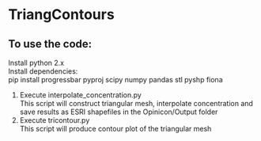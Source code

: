 # TriangContours
## To use the code:
Install python 2.x<br>
Install dependencies:<br>
pip install progressbar pyproj scipy numpy pandas stl pyshp fiona
  
1. Execute interpolate_concentration.py<br>
   This script will construct triangular mesh, interpolate concentration and save results as ESRI shapefiles in the Opinicon/Output folder
2. Execute tricontour.py<br>
   This script will produce contour plot of the triangular mesh  
